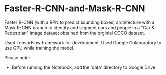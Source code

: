 # Faster-R-CNN-and-Mask-R-CNN

Faster R-CNN (with a RPN to predict bounding boxes) architecture with a Mask R-CNN branch to identify and segment cars and people in a "Car & Pedestrian" image dataset obtained from the orginial COCO dataset. 

Used TensorFlow framework for development. Used Google Colaboratory to use GPU while training the model.

Please note:
* Before running the Notebook, add the 'data' directory to Google Drive. 
